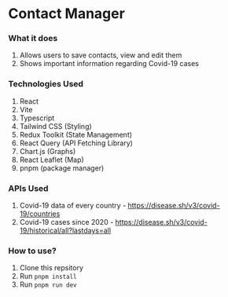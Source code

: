 # Contact Manager

### What it does
1. Allows users to save contacts, view and edit them
2. Shows important information regarding Covid-19 cases

### Technologies Used

1. React
2. Vite
3. Typescript
4. Tailwind CSS (Styling)
5. Redux Toolkit (State Management)
6. React Query (API Fetching Library)
7. Chart.js (Graphs)
8. React Leaflet (Map)
9. pnpm (package manager)

### APIs Used

1. Covid-19 data of every country - https://disease.sh/v3/covid-19/countries
2. Covid-19 cases since 2020 - https://disease.sh/v3/covid-19/historical/all?lastdays=all

### How to use?

1. Clone this repsitory
2. Run `pnpm install`
3. Run `pnpm run dev`
